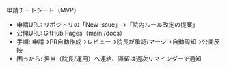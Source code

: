 申請チートシート（MVP）

- 申請URL: リポジトリの「New issue」→「院内ルール改定の提案」
- 公開URL: GitHub Pages（main /docs）
- 手順: 申請→PR自動作成→レビュー→院長が承認/マージ→自動周知→公開反映
- 困ったら: 担当（院長/運用）へ連絡、滞留は週次リマインダーで通知

